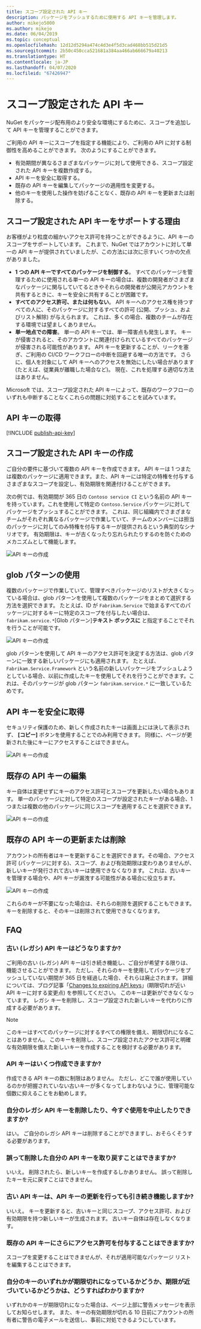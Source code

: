 ```yaml
---
title: スコープ設定された API キー
description: パッケージをプッシュするために使用する API キーを管理します。
author: mikejo5000
ms.author: mikejo
ms.date: 06/04/2019
ms.topic: conceptual
ms.openlocfilehash: 12d12d5294a474c4d3e4f5d3cad468bb515d21d5
ms.sourcegitcommit: 2b50c450cca521681a384aa466ab666679a40213
ms.translationtype: HT
ms.contentlocale: ja-JP
ms.lasthandoff: 04/07/2020
ms.locfileid: "67426947"
---
```

# <a name="scoped-api-keys"></a>スコープ設定された API キー

NuGet をパッケージ配布用のより安全な環境にするために、スコープを追加して API キーを管理することができます。

ご利用の API キーにスコープを指定する機能により、ご利用の API に対する制御性を高めることができます。 次のようにすることができます。

- 有効期間が異なるさまざまなパッケージに対して使用できる、スコープ設定された API キーを複数作成する。
- API キーを安全に取得する。
- 既存の API キーを編集してパッケージの適用性を変更する。
- 他のキーを使用した操作を妨げることなく、既存の API キーを更新または削除する。

## <a name="why-do-we-support-scoped-api-keys"></a>スコープ設定された API キーをサポートする理由

お客様がより粒度の細かいアクセス許可を持つことができるように、API キーのスコープをサポートしています。 これまで、NuGet ではアカウントに対して単一の API キーが提供されていましたが、この方法には次に示すいくつかの欠点がありました。

- **1 つの API キーですべてのパッケージを制御する**。 すべてのパッケージを管理するために使用される単一の API キーの場合は、複数の開発者がさまざまなパッケージに関与していてるときやそれらの開発者が公開元アカウントを共有するときに、キーを安全に共有することが困難です。
- **すべてのアクセス許可、または何もない**。 API キーへのアクセス権を持つすべての人に、そのパッケージに対するすべての許可 (公開、プッシュ、およびリスト解除) が与えられます。 これは、多くの場合、複数のチームが存在する環境では望ましくありません。
- **単一地点での障害**。 単一の API キーでは、単一障害点も発生します。 キーが侵害されると、そのアカウントに関連付けられているすべてのパッケージが侵害される可能性があります。 API キーを更新することが、リークを塞ぎ、ご利用の CI/CD ワークフローの中断を回避する唯一の方法です。 さらに、個人を対象にして API キーへのアクセスを無効にしたい場合があります (たとえば、従業員が離職した場合など)。 現在、これを処理する適切な方法はありません。

Microsoft では、スコープ設定された API キーによって、既存のワークフローのいずれも中断することなくこれらの問題に対処することを試みています。

## <a name="acquire-an-api-key"></a>API キーの取得

[!INCLUDE [publish-api-key](../quickstart/includes/publish-api-key.md)]

## <a name="create-scoped-api-keys"></a>スコープ設定された API キーの作成

ご自分の要件に基づいて複数の API キーを作成できます。 API キーは 1 つまたは複数のパッケージに適用できます。また、API キーには特定の特権を付与するさまざまなスコープを設定し、有効期限を関連付けることができます。

次の例では、有効期間が 365 日の `Contoso service CI` という名前の API キーを持っています。これを使用して特定の `Contoso.Service` パッケージに対してパッケージをプッシュすることができます。 これは、同じ組織内でさまざまなチームがそれぞれ異なるパッケージで作業していて、チームのメンバーには担当のパッケージに対してのみ特権を付与するキーが提供されるという典型的なシナリオです。 有効期限は、キーが古くなったり忘れられたりするのを防ぐためのメカニズムとして機能します。

![API キーの作成](media/scoped-api-keys-create-new.png)

## <a name="use-glob-patterns"></a>glob パターンの使用

複数のパッケージで作業していて、管理すべきパッケージのリストが大きくなっている場合は、glob パターンを使用して複数のパッケージをまとめて選択する方法を選択できます。 たとえば、ID が `Fabrikam.Service` で始まるすべてのパッケージに対するキーに特定のスコープを付与したい場合は、`fabrikam.service.*`[Glob パターン]**テキスト ボックスに** と指定することでそれを行うことが可能です。

![API キーの作成](media/scoped-api-keys-glob-pattern.png)

glob パターンを使用して API キーのアクセス許可を決定する方法は、glob パターンに一致する新しいパッケージにも適用されます。 たとえば、`Fabrikam.Service.Framework` という名前の新しいパッケージをプッシュしようとしている場合、以前に作成したキーを使用してそれを行うことができます。これは、そのパッケージが glob パターン `fabrikam.service.*` に一致しているためです。

## <a name="obtain-api-keys-securely"></a>API キーを安全に取得

セキュリティ保護のため、新しく作成されたキーは画面上には決して表示されず、 **[コピー]** ボタンを使用することでのみ利用できます。 同様に、ページが更新された後にキーにアクセスすることはできません。

![API キーの作成](media/scoped-api-keys-obtain-keys.png)

## <a name="edit-existing-api-keys"></a>既存の API キーの編集

キー自体は変更せずにキーのアクセス許可とスコープを更新したい場合もあります。 単一のパッケージに対して特定のスコープが設定されたキーがある場合、1 つまたは複数の他のパッケージに同じスコープを適用することを選択できます。

![API キーの作成](media/scoped-api-keys-edit.png)

## <a name="refresh-or-delete-existing-api-keys"></a>既存の API キーの更新または削除

アカウントの所有者はキーを更新することを選択できます。その場合、アクセス許可 (パッケージに対する)、スコープ、および有効期限は変わりありませんが、新しいキーが発行されて古いキーは使用できなくなります。 これは、古いキーを管理する場合や、API キーが漏洩する可能性がある場合に役立ちます。

![API キーの作成](media/scoped-api-keys-refresh.png)

これらのキーが不要になった場合は、それらの削除を選択することもできます。 キーを削除すると、そのキーは削除されて使用できなくなります。

## <a name="faqs"></a>FAQ

### <a name="what-happens-to-my-old-legacy-api-key"></a>古い (レガシ) API キーはどうなりますか?

ご利用の古い (レガシ) API キーは引き続き機能し、ご自分が希望する限りは、機能させることができます。 ただし、それらのキーを使用してパッケージをプッシュしていない期間が 365 日を経過した場合、それらは廃止されます。 詳細については、ブログ記事「[Changes to expiring API keys](https://blog.nuget.org/20160825/Changes-to-Expiring-API-Keys.html)」(期限切れが近い API キーに対する変更点) を参照してください。 このキーは更新ができなくなっています。 レガシ キーを削除し、スコープ設定された新しいキーを代わりに作成する必要があります。

> [!NOTE]
> このキーはすべてのパッケージに対するすべての権限を備え、期限切れになることはありません。 このキーを削除し、スコープ設定されたアクセス許可と明確な有効期限を備えた新しいキーを作成することを検討する必要があります。

### <a name="how-many-api-keys-can-i-create"></a>API キーはいくつ作成できますか?

作成できる API キーの数に制限はありません。 ただし、どこで誰が使用しているのかが把握されていない古いキーが多くなってしまわないように、管理可能な個数に抑えることをお勧めします。

### <a name="can-i-delete-my-legacy-api-key-or-discontinue-using-now"></a>自分のレガシ API キーを削除したり、今すぐ使用を中止したりできますか?

はい。 ご自分のレガシ API キーは削除することができますし、おそらくそうする必要があります。

### <a name="can-i-get-back-my-api-key-that-i-deleted-by-mistake"></a>誤って削除した自分の API キーを取り戻すことはできますか?

いいえ。 削除されたら、新しいキーを作成するしかありません。 誤って削除したキーを元に戻すことはできません。

### <a name="does-the-old-api-key-continue-to-work-upon-api-key-refresh"></a>古い API キーは、API キーの更新を行っても引き続き機能しますか?

いいえ。 キーを更新すると、古いキーと同じスコープ、アクセス許可、および有効期限を持つ新しいキーが生成されます。 古いキー自体は存在しなくなります。

### <a name="can-i-give-more-permissions-to-an-existing-api-key"></a>既存の API キーにさらにアクセス許可を付与することはできますか?

スコープを変更することはできませんが、それが適用可能なパッケージ リストを編集することはできます。

### <a name="how-do-i-know-if-any-of-my-keys-expired-or-are-getting-expired"></a>自分のキーのいずれかが期限切れになっているかどうか、期限が近づいているかどうかは、どうすればわかりますか?

いずれかのキーが期限切れになった場合は、ページ上部に警告メッセージを表示してお知らせします。 また、キーの有効期限が切れる 10 日前にアカウントの所有者に警告の電子メールを送信し、事前に対処できるようにしています。